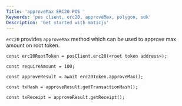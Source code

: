 ```yaml
---
Title: 'approveMax ERC20 POS '
Keywords: 'pos client, erc20, approveMax, polygon, sdk'
Description: 'Get started with maticjs'
---
```


`erc20` provides `approveMax` method which can be used to approve max amount on root token.

```
const erc20RootToken = posClient.erc20(<root token address>);

const requireAmount = 100;

const approveResult = await erc20Token.approveMax();

const txHash = approveResult.getTransactionHash();

const txReceipt = approveResult.getReceipt();

```
